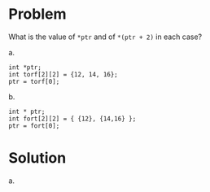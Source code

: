 # Problem
What is the value of `*ptr` and of `*(ptr + 2)` in each case?

a.
```
int *ptr;
int torf[2][2] = {12, 14, 16}; 
ptr = torf[0];
```
b.
```
int * ptr;
int fort[2][2] = { {12}, {14,16} };
ptr = fort[0];
```
# Solution
a.
```
